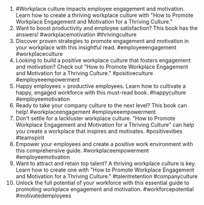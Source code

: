 1. #Workplace culture impacts employee engagement and motivation. Learn how to create a thriving workplace culture with "How to Promote Workplace Engagement and Motivation for a Thriving Culture."
2. Want to boost productivity and employee satisfaction? This book has the answers! #workplacemotivation #thrivingculture
3. Discover proven strategies to promote engagement and motivation in your workplace with this insightful read. #employeeengagement #workplaceculture
4. Looking to build a positive workplace culture that fosters engagement and motivation? Check out "How to Promote Workplace Engagement and Motivation for a Thriving Culture." #positiveculture #employeeempowerment
5. Happy employees = productive employees. Learn how to cultivate a happy, engaged workforce with this must-read book. #happyculture #employeemotivation
6. Ready to take your company culture to the next level? This book can help! #workplaceengagement #employeeempowerment
7. Don't settle for a lackluster workplace culture. "How to Promote Workplace Engagement and Motivation for a Thriving Culture" can help you create a workplace that inspires and motivates. #positivevibes #teamspirit
8. Empower your employees and create a positive work environment with this comprehensive guide. #workplaceempowerment #employeemotivation
9. Want to attract and retain top talent? A thriving workplace culture is key. Learn how to create one with "How to Promote Workplace Engagement and Motivation for a Thriving Culture." #talentretention #companyculture
10. Unlock the full potential of your workforce with this essential guide to promoting workplace engagement and motivation. #workforcepotential #motivatedemployees
